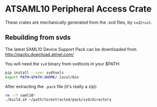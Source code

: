 # ATSAML10 Peripheral Access Crate

These crates are mechanically generated from the .svd files, by `svd2rust`.

## Rebuilding from svds

The latest SAML10 Device Support Pack can be downloaded from http://packs.download.atmel.com/

You will need the `svd` binary from svdtools in your $PATH:

```sh
pip install --user svdtools
export PATH=$PATH:$HOME/.local/bin
```

After extracting the `.pack` file (it's really a zip):

```sh
rm -rf saml10*
./build.sh ~/path/to/extracted/pack/svd/directory
```
